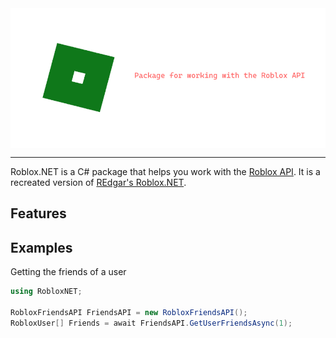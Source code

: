 <img src="/resources/logo.png" align="center">
<hr>

Roblox.NET is a C# package that helps you work with the <a href="https://api.roblox.com/docs">Roblox API</a>. It is a recreated version of <a href="https://github.com/REdgars/Roblox.NET">REdgar's Roblox.NET</a>.

## Features


## Examples
Getting the friends of a user
```cs
using RobloxNET;

RobloxFriendsAPI FriendsAPI = new RobloxFriendsAPI();
RobloxUser[] Friends = await FriendsAPI.GetUserFriendsAsync(1);
```

